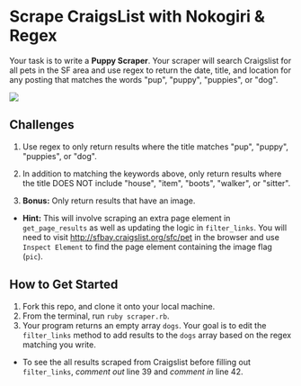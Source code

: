 # Scrape CraigsList with Nokogiri & Regex

Your task is to write a **Puppy Scraper**. Your scraper will search Craigslist for all pets in the SF area and use regex to return the date, title, and location for any posting that matches the words "pup", "puppy", "puppies", or "dog".

<img src="http://xrdj144og6l4bdn0u3zy34o9.wpengine.netdna-cdn.com/wp-content/uploads/2015/04/Gorgeous_puppies.jpg">

## Challenges

1. Use regex to only return results where the title matches "pup", "puppy", "puppies", or "dog".

2. In addition to matching the keywords above, only return results where the title DOES NOT include "house", "item", "boots", "walker", or "sitter".

3. **Bonus:** Only return results that have an image.
  * **Hint:** This will involve scraping an extra page element in `get_page_results` as well as updating the logic in `filter_links`. You will need to visit <a href="http://sfbay.craigslist.org/sfc/pet">http://sfbay.craigslist.org/sfc/pet</a> in the browser and use `Inspect Element` to find the page element containing the image flag (`pic`).

## How to Get Started

1. Fork this repo, and clone it onto your local machine.
2. From the terminal, run `ruby scraper.rb`.
3. Your program returns an empty array `dogs`. Your goal is to edit the `filter_links` method to add results to the `dogs` array based on the regex matching you write.
  * To see the all results scraped from Craigslist before filling out `filter_links`, *comment out* line 39 and *comment in* line 42.